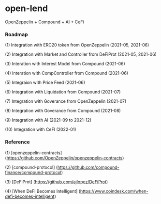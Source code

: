 # open-lend
OpenZeppelin + Compound + AI + CeFi

### Roadmap
(1) Integration with ERC20 token from OpenZeppelin (2021-05, 2021-06)

(2) Integration with Market and Controller from DeFiProt (2021-05, 2021-06)

(3) Interation with Interest Model from Compound (2021-06)

(4) Interation with CompController from Compound (2021-06)

(5) Integraion with Price Feed (2021-06)

(6) Integration with Liquidation from Compound (2021-07)

(7) Integration with Goverance from OpenZeppelin (2021-07)

(8) Integration with Goverance from Compound (2021-08)

(9) Integration with AI (2021-09 to 2021-12)

(10) Integration with CeFI (2022-01)

### Reference
(1) [openzeppelin-contracts] (https://github.com/OpenZeppelin/openzeppelin-contracts)

(2) [compound-protocol] (https://github.com/compound-finance/compound-protocol)

(3) [DeFiProt] (https://github.com/ajlopez/DeFiProt)

(4) [When DeFi Becomes Intelligent] (https://www.coindesk.com/when-defi-becomes-intelligent)
